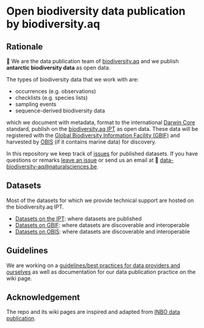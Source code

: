 # Open biodiversity data publication by biodiversity.aq 


## Rationale

👋 We are the data publication team of [biodiversity.aq](https://www.biodiversity.aq/) and we publish **antarctic biodiversity data** as open data. 

The types of biodiversity data that we work with are: 

- occurrences (e.g. observations) 
- checklists (e.g. species lists)
- sampling events
- sequence-derived biodiversity data

which we document with metadata, format to the international [Darwin Core](https://www.gbif.org/darwin-core) standard, publish on the [biodiversity.aq IPT](https://ipt.biodiversity.aq/) as open data. These data will be registered with the [Global Biodiversity Information Facility (GBIF)](https://www.gbif.org) and harvested by [OBIS](https://obis.org/) (if it contains marine data) for discovery.

In this repository we keep track of [issues](https://github.com/biodiversity-aq/data-publication/issues) for published datasets. If you have questions or remarks [leave an issue](https://github.com/biodiversity-aq/data-publication/issues) or send us an email at 📧 data-biodiversity-aq@naturalsciences.be.

## Datasets

Most of the datasets for which we provide technical support are hosted on the biodiversity.aq IPT.

- [Datasets on the IPT](https://ipt.biodiversity.aq/): where datasets are published
- [Datasets on GBIF](https://www.gbif.org/installation/27c24cba-13c5-47d1-96a1-16abd8f11437): where datasets are discoverable and interoperable
- [Datasets on OBIS](https://obis.org/node/dc6c6ea2-83f5-4b18-985a-9efff6320d69): where datasets are discoverable and interoperable


## Guidelines

We are working on a [guidelines/best practices for data providers and ourselves](https://github.com/ymgan/data-fairy) as well as documentation for our data publication practice on the wiki page. 


## Acknowledgement

The repo and its wiki pages are inspired and adapted from [INBO data publication](https://github.com/inbo/data-publication).
